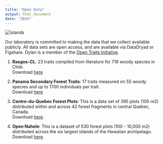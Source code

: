 ```yaml
---
title: "Open Data"
output: html_document
date: "2024"
---
```

![Islands](/img/ElJiral_paisaje_b_w3_2.png)  

Our laboratory is committed to making the data that we collect available publicly. All data sets are open access, and are available via DataDryad or Figshare. Dylan is a member of the [Open Traits Initiative](https://opentraits.org).   

1. __Rasgos-CL__: 23 traits compiled from literature for 718 woody species in Chile.  
   Download [here](https://github.com/dylancraven/Rasgos-CL)    

2. __Panama Secondary Forest Traits__: 17 traits measured on 55 woody species and up to 1700 individuals per trait.  
   Download [here](https://figshare.com/articles/Functional_Leaf_Traits_55_spp_in_central_Panama_/1402253)    
   
3. __Centre-du-Quebec Forest Plots__: This is a data set of 395 plots (100 m2) distributed within and across 42 forest fragments in central Quebec, Canada.  
   Download [here](https://figshare.com/articles/Centre_du_Quebec_Forest_Plots/10325681). 
   
4. __Open Nahele__: This is a dataset of 530 forest plots (100 - 10,000 m2) distributed across the six largest islands of the Hawaiian archipelago.  
   Download [here](https://doi.org/10.5061/dryad.1kk02qr).

